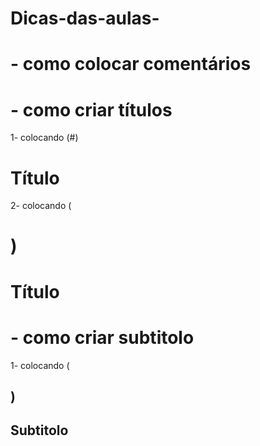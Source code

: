 # Dicas-das-aulas-




# - como colocar comentários 
<!-- SEU COMENTÁRIO AQUI -->

# - como criar títulos
1- colocando (#)

# Título

2- colocando (<h1>)

<h1> Título </h1>

# - como criar subtitolo 

1- colocando (<H2>)

<H2> Subtitolo </H2>

